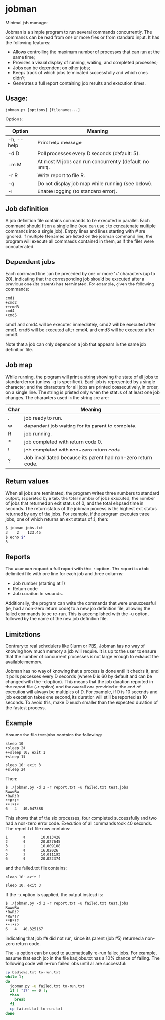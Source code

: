# jobman
Minimal job manager

Jobman is a simple program to run several commands concurrently. The
commands can be read from one or more files or from standard input. It
has the following features:

- Allows controlling the maximum number of processes that can run at the same time;
- Provides a visual display of running, waiting, and completed processes;
- Jobs can be dependent on other jobs;
- Keeps track of which jobs terminated successfully and which ones didn't;
- Generates a full report containing job results and execution times.

## Usage:

```
jobman.py [options] [filenames...]
```

Options:

Option     | Meaning
-----------|--------
-h, --help | Print help message
-d D       | Poll processes every D seconds (default: 5).
-m M       | At most M jobs can run concurrently (default: no limit).
-r R       | Write report to file R.
-q         | Do not display job map while running (see below).
-l         | Enable logging (to standard error).

## Job definition

A job definition file contains commands to be executed in parallel. Each
command should fit on a single line (you can use ; to concatenate multiple
commands into a single job). Empty lines and lines starting with # are
ignored. If multiple filenames are listed on the jobman command line, the
program will execute all commands contained in them, as if the files were
concatenated.

## Dependent jobs

Each command line can be preceded by one or more '+' characters (up to 20),
indicating that the corresponding job should be executed after a previous 
one (its parent) has terminated. For example, given the following commands:

```
cmd1
+cmd2
++cmd3
cmd4
+cmd5
```

cmd1 and cmd4 will be executed immediately, cmd2 will be executed after cmd1, 
cmd5 will be executed after cmd4, and cmd3 will be executed after cmd3.

Note that a job can only depend on a job that appears in the same job definition
file.

## Job map

While running, the program will print a string showing the state of all jobs
to standard error (unless -q is specified). Each job is represented by a single
character, and the characters for all jobs are printed consecutively, in order,
on a single line. The string is printed only when the status of at least one job
changes. The characters used in the string are are:

Char | Meaning
-----|--------
 . | job ready to run.
 w | dependent job waiting for its parent to complete.
 R | job running.
 &ast; | job completed with return code 0.
 ! | job completed with non-zero return code.
 ? | Job invalidated because its parent had non-zero return code.


## Return values

When all jobs are terminated, the program writes three numbers to standard
output, separated by a tab: the total number of jobs executed, the number
of jobs that returned an exit status of 0, and the total elapsed time in
seconds. The return status of the jobman process is the highest exit status
returned by any of the jobs. For example, if the program executes three jobs,
one of which returns an exit status of 3, then: 

```bash
$ jobman jobs.txt
3    2    123.45
$ echo $?
3
```

## Reports

The user can request a full report with the -r option. The report
is a tab-delimited file with one line for each job and three columns:

  - Job number (starting at 1)
  - Return code
  - Job duration in seconds.

Additionally, the program can write the commands that were unsuccessful (ie,
had a non-zero return code) to a new job definition file, allowing the failed
commands to be re-run. This is accomplished with the -u option, followed by
the name of the new job definition file.

## Limitations

Contrary to real schedulers like Slurm or PBS, Jobman has no way of knowing how
much memory a job will require. It is up to the user to ensure that the number
of concurrent processes is not large enough to exhaust the available memory.

Jobman has no way of knowing that a process is done until it checks it, and it
polls processes every D seconds (where D is 60 by default and can be changed
with the -d option). This means that the job duration reported in the report
file (-r option) and the overall one provided at the end of execution will always
be multiples of D. For example, if D is 10 seconds and job execution takes one
second, its duration will still be reported as 10 seconds. To avoid this, make D
much smaller than the expected duration of the fastest process.

## Example

Assume the file test.jobs contains the following:

```
sleep 10
+sleep 20
++sleep 10; exit 1
+sleep 15

sleep 10; exit 3
+sleep 20
```

Then:

```
$ ./jobman.py -d 2 -r report.txt -u failed.txt test.jobs
RwwwRw
*RwR!R
**R*!*
**!*!*
6	4	40.047388
```

This shows that of the six processes, four completed successfully and
two had a non-zero error code. Execution of all commands took 40 seconds. 
The report.txt file now contains:

```
1       0       10.013428
2       0       20.027645
3       1       10.009108
4       0       16.02026
5       3       10.011195
6       0       20.022374
```

and the failed.txt file contains:

```
sleep 10; exit 1

sleep 10; exit 3
```

If the -x option is supplied, the output instead is:

```
$ ./jobman.py -d 2 -r report.txt -u failed.txt test.jobs
RwwwRw
*RwR!?
*Rw*!?
**R*!?
**!*!?
6	4	40.325167
```
indicating that job #6 did not run, since its parent (job #5) returned
a non-zero return code.

The -u option can be used to automatically re-run failed jobs. For example,
assume that each job in the file badjobs.txt has a 10% chance of failing. The
following code will re-run failed jobs until all are successful:

```bash
cp badjobs.txt to-run.txt
while 1;
do
  jobman.py -u failed.txt to-run.txt
  if [ "$?" == 0 ];
  then
    break
  fi
  cp failed.txt to-run.txt
done
```
